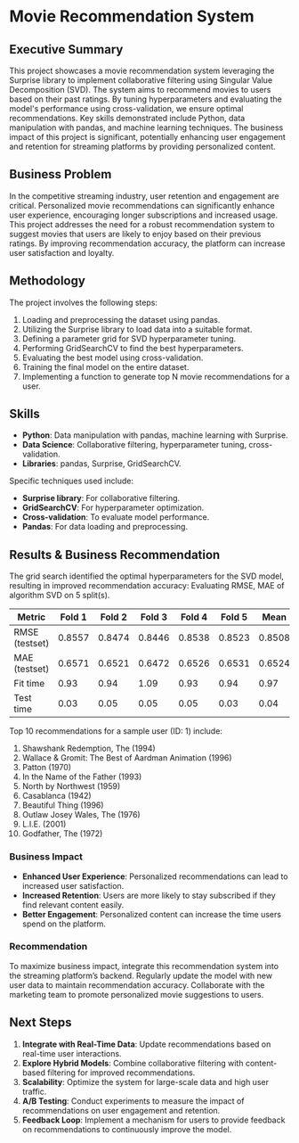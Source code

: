# Movie Recommendation System

## Executive Summary
This project showcases a movie recommendation system leveraging the Surprise library to implement collaborative filtering using Singular Value Decomposition (SVD). The system aims to recommend movies to users based on their past ratings. By tuning hyperparameters and evaluating the model's performance using cross-validation, we ensure optimal recommendations. Key skills demonstrated include Python, data manipulation with pandas, and machine learning techniques. The business impact of this project is significant, potentially enhancing user engagement and retention for streaming platforms by providing personalized content.

## Business Problem
In the competitive streaming industry, user retention and engagement are critical. Personalized movie recommendations can significantly enhance user experience, encouraging longer subscriptions and increased usage. This project addresses the need for a robust recommendation system to suggest movies that users are likely to enjoy based on their previous ratings. By improving recommendation accuracy, the platform can increase user satisfaction and loyalty.


## Methodology
The project involves the following steps:
1. Loading and preprocessing the dataset using pandas.
2. Utilizing the Surprise library to load data into a suitable format.
3. Defining a parameter grid for SVD hyperparameter tuning.
4. Performing GridSearchCV to find the best hyperparameters.
5. Evaluating the best model using cross-validation.
6. Training the final model on the entire dataset.
7. Implementing a function to generate top N movie recommendations for a user.

## Skills
- **Python**: Data manipulation with pandas, machine learning with Surprise.
- **Data Science**: Collaborative filtering, hyperparameter tuning, cross-validation.
- **Libraries**: pandas, Surprise, GridSearchCV.

Specific techniques used include:
- **Surprise library**: For collaborative filtering.
- **GridSearchCV**: For hyperparameter optimization.
- **Cross-validation**: To evaluate model performance.
- **Pandas**: For data loading and preprocessing.

## Results & Business Recommendation
The grid search identified the optimal hyperparameters for the SVD model, resulting in improved recommendation accuracy:
Evaluating RMSE, MAE of algorithm SVD on 5 split(s).

| Metric          | Fold 1 | Fold 2 | Fold 3 | Fold 4 | Fold 5 | Mean   | Std   |
|-----------------|--------|--------|--------|--------|--------|--------|-------|
| RMSE (testset)  | 0.8557 | 0.8474 | 0.8446 | 0.8538 | 0.8523 | 0.8508 | 0.0042|
| MAE (testset)   | 0.6571 | 0.6521 | 0.6472 | 0.6526 | 0.6531 | 0.6524 | 0.0031|
| Fit time        | 0.93   | 0.94   | 1.09   | 0.93   | 0.94   | 0.97   | 0.06  |
| Test time       | 0.03   | 0.05   | 0.05   | 0.05   | 0.03   | 0.04   | 0.01  |


Top 10 recommendations for a sample user (ID: 1) include:
1. Shawshank Redemption, The (1994)
2. Wallace & Gromit: The Best of Aardman Animation (1996)
3. Patton (1970)
4. In the Name of the Father (1993)
5. North by Northwest (1959)
6. Casablanca (1942)
7. Beautiful Thing (1996)
8. Outlaw Josey Wales, The (1976)
9. L.I.E. (2001)
10. Godfather, The (1972)

### Business Impact
- **Enhanced User Experience**: Personalized recommendations can lead to increased user satisfaction.
- **Increased Retention**: Users are more likely to stay subscribed if they find relevant content easily.
- **Better Engagement**: Personalized content can increase the time users spend on the platform.

### Recommendation
To maximize business impact, integrate this recommendation system into the streaming platform’s backend. Regularly update the model with new user data to maintain recommendation accuracy. Collaborate with the marketing team to promote personalized movie suggestions to users.

## Next Steps
1. **Integrate with Real-Time Data**: Update recommendations based on real-time user interactions.
2. **Explore Hybrid Models**: Combine collaborative filtering with content-based filtering for improved recommendations.
3. **Scalability**: Optimize the system for large-scale data and high user traffic.
4. **A/B Testing**: Conduct experiments to measure the impact of recommendations on user engagement and retention.
5. **Feedback Loop**: Implement a mechanism for users to provide feedback on recommendations to continuously improve the model.

